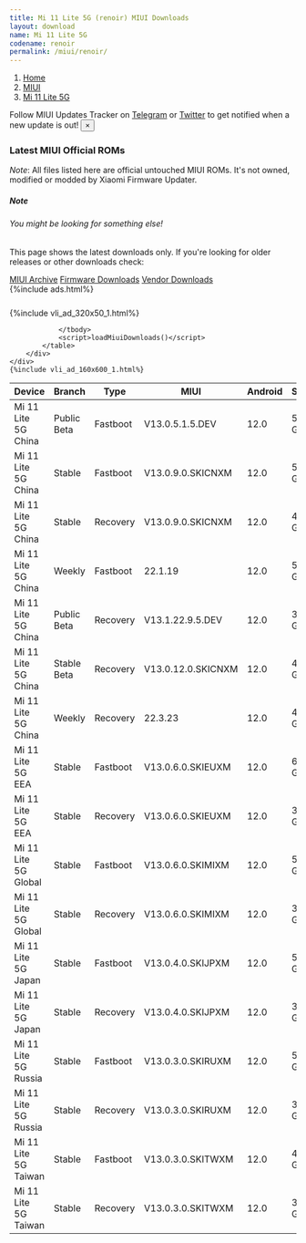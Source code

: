```yaml
---
title: Mi 11 Lite 5G (renoir) MIUI Downloads
layout: download
name: Mi 11 Lite 5G
codename: renoir
permalink: /miui/renoir/
---
```

<nav aria-label="breadcrumb">
    <ol class="breadcrumb">
        <li class="breadcrumb-item"><a href="/">Home</a></li>
        <li class="breadcrumb-item"><a href="/miui/">MIUI</a></li>
        <li class="breadcrumb-item active" aria-current="page"><a href="/miui/renoir/">Mi 11 Lite 5G</a></li>
    </ol>
</nav>
<div class="alert alert-primary alert-dismissible fade show" role="alert">
    Follow MIUI Updates Tracker on <a href="https://t.me/MIUIUpdatesTracker" class="alert-link">Telegram</a>
     or <a href="https://twitter.com/MiFwUpdater" class="alert-link">Twitter</a> to get notified when a new update is out!
    <button type="button" class="close" data-dismiss="alert" aria-label="Close">
        <span aria-hidden="true">&times;</span>
    </button>
</div>

### Latest MIUI Official ROMs
*Note*: All files listed here are official untouched MIUI ROMs. It's not owned, modified or modded by Xiaomi Firmware Updater.
<div class="card">
  <div class="card-body">
    <h5 class="card-title">Note</h5>
    <h6 class="card-subtitle mb-2 text-muted">You might be looking for something else!</h6>
    <p class="card-text">This page shows the latest downloads only.
     If you're looking for older releases or other downloads check:</p>
    <a href="/archive/miui/renoir/" class="card-link">MIUI Archive</a>
    <a href="/firmware/renoir/" class="card-link">Firmware Downloads</a>
    <a href="/vendor/renoir/" class="card-link">Vendor Downloads</a>
  </div>
</div>
{%include ads.html%}
<div class="row justify-content-center">
    <div class="col-10">
        <div class="table-responsive-md" style="margin-top: 25px;">
            {%include vli_ad_320x50_1.html%}
            <table id="miui" class="display dt-responsive nowrap compact table table-striped table-hover table-sm">
                <thead class="thead-dark">
                    <tr>
                        <th data-ref="device">Device</th>
                        <th data-ref="branch">Branch</th>
                        <th data-ref="type">Type</th>
                        <th data-ref="miui">MIUI</th>
                        <th data-ref="android">Android</th>
                        <th data-ref="size">Size</th>
                        <th data-ref="size">Date</th>
                        <th data-ref="link">Link</th>
                    </tr>
                </thead>
                <tbody>
                <tr><td>Mi 11 Lite 5G China</td><td>Public Beta</td><td>Fastboot</td><td>V13.0.5.1.5.DEV</td><td>12.0</td><td>5.1 GB</td><td>2022-01-21</td><td><a href="/miui/renoir/public beta/V13.0.5.1.5.DEV/">Download</a></td></tr>
<tr><td>Mi 11 Lite 5G China</td><td>Stable</td><td>Fastboot</td><td>V13.0.9.0.SKICNXM</td><td>12.0</td><td>5.7 GB</td><td>2022-05-07</td><td><a href="/miui/renoir/stable/V13.0.9.0.SKICNXM/">Download</a></td></tr>
<tr><td>Mi 11 Lite 5G China</td><td>Stable</td><td>Recovery</td><td>V13.0.9.0.SKICNXM</td><td>12.0</td><td>4.4 GB</td><td>2022-05-11</td><td><a href="/miui/renoir/stable/V13.0.9.0.SKICNXM/">Download</a></td></tr>
<tr><td>Mi 11 Lite 5G China</td><td>Weekly</td><td>Fastboot</td><td>22.1.19</td><td>12.0</td><td>5.8 GB</td><td>2022-01-19</td><td><a href="/miui/renoir/weekly/22.1.19/">Download</a></td></tr>
<tr><td>Mi 11 Lite 5G China</td><td>Public Beta</td><td>Recovery</td><td>V13.1.22.9.5.DEV</td><td>12.0</td><td>3.5 GB</td><td>2022-09-09</td><td><a href="/miui/renoir/public beta/V13.1.22.9.5.DEV/">Download</a></td></tr>
<tr><td>Mi 11 Lite 5G China</td><td>Stable Beta</td><td>Recovery</td><td>V13.0.12.0.SKICNXM</td><td>12.0</td><td>4.4 GB</td><td>2022-08-23</td><td><a href="/miui/renoir/stable beta/V13.0.12.0.SKICNXM/">Download</a></td></tr>
<tr><td>Mi 11 Lite 5G China</td><td>Weekly</td><td>Recovery</td><td>22.3.23</td><td>12.0</td><td>4.5 GB</td><td>2022-03-24</td><td><a href="/miui/renoir/weekly/22.3.23/">Download</a></td></tr>
<tr><td>Mi 11 Lite 5G EEA</td><td>Stable</td><td>Fastboot</td><td>V13.0.6.0.SKIEUXM</td><td>12.0</td><td>6.0 GB</td><td>2022-06-30</td><td><a href="/miui/renoir/stable/V13.0.6.0.SKIEUXM/">Download</a></td></tr>
<tr><td>Mi 11 Lite 5G EEA</td><td>Stable</td><td>Recovery</td><td>V13.0.6.0.SKIEUXM</td><td>12.0</td><td>3.5 GB</td><td>2022-07-08</td><td><a href="/miui/renoir/stable/V13.0.6.0.SKIEUXM/">Download</a></td></tr>
<tr><td>Mi 11 Lite 5G Global</td><td>Stable</td><td>Fastboot</td><td>V13.0.6.0.SKIMIXM</td><td>12.0</td><td>5.9 GB</td><td>2022-06-22</td><td><a href="/miui/renoir/stable/V13.0.6.0.SKIMIXM/">Download</a></td></tr>
<tr><td>Mi 11 Lite 5G Global</td><td>Stable</td><td>Recovery</td><td>V13.0.6.0.SKIMIXM</td><td>12.0</td><td>3.5 GB</td><td>2022-06-29</td><td><a href="/miui/renoir/stable/V13.0.6.0.SKIMIXM/">Download</a></td></tr>
<tr><td>Mi 11 Lite 5G Japan</td><td>Stable</td><td>Fastboot</td><td>V13.0.4.0.SKIJPXM</td><td>12.0</td><td>5.8 GB</td><td>2022-07-05</td><td><a href="/miui/renoir/stable/V13.0.4.0.SKIJPXM/">Download</a></td></tr>
<tr><td>Mi 11 Lite 5G Japan</td><td>Stable</td><td>Recovery</td><td>V13.0.4.0.SKIJPXM</td><td>12.0</td><td>3.4 GB</td><td>2022-07-14</td><td><a href="/miui/renoir/stable/V13.0.4.0.SKIJPXM/">Download</a></td></tr>
<tr><td>Mi 11 Lite 5G Russia</td><td>Stable</td><td>Fastboot</td><td>V13.0.3.0.SKIRUXM</td><td>12.0</td><td>5.4 GB</td><td>2022-07-12</td><td><a href="/miui/renoir/stable/V13.0.3.0.SKIRUXM/">Download</a></td></tr>
<tr><td>Mi 11 Lite 5G Russia</td><td>Stable</td><td>Recovery</td><td>V13.0.3.0.SKIRUXM</td><td>12.0</td><td>3.4 GB</td><td>2022-07-20</td><td><a href="/miui/renoir/stable/V13.0.3.0.SKIRUXM/">Download</a></td></tr>
<tr><td>Mi 11 Lite 5G Taiwan</td><td>Stable</td><td>Fastboot</td><td>V13.0.3.0.SKITWXM</td><td>12.0</td><td>4.9 GB</td><td>2022-07-12</td><td><a href="/miui/renoir/stable/V13.0.3.0.SKITWXM/">Download</a></td></tr>
<tr><td>Mi 11 Lite 5G Taiwan</td><td>Stable</td><td>Recovery</td><td>V13.0.3.0.SKITWXM</td><td>12.0</td><td>3.4 GB</td><td>2022-07-20</td><td><a href="/miui/renoir/stable/V13.0.3.0.SKITWXM/">Download</a></td></tr>

                </tbody>
                <script>loadMiuiDownloads()</script>
            </table>
        </div>
    </div>
    {%include vli_ad_160x600_1.html%}
</div>
